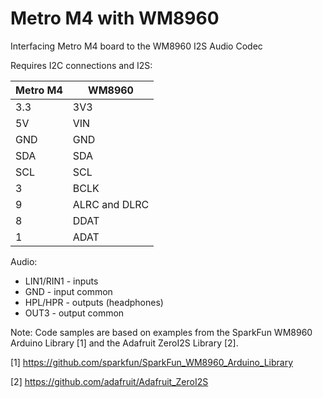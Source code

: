 # Metro M4 with WM8960
 Interfacing Metro M4 board to the WM8960 I2S Audio Codec

Requires I2C connections and I2S:
 
| Metro M4 | WM8960 |
| --- | --- |
 |   3.3  |     3V3 |
|   5V |       VIN |
 |   GND |      GND |
|   SDA   |    SDA |
|   SCL   |    SCL |
|   3  |       BCLK |
|   9   |      ALRC and DLRC |
|   8   |      DDAT |
|  1 |        ADAT |
   
   Audio:
 *   LIN1/RIN1 - inputs
 *   GND       - input common
 *   HPL/HPR   - outputs (headphones)
 *   OUT3      - output common

Note: Code samples are based on examples from the SparkFun WM8960 Arduino Library [1] and the Adafruit ZeroI2S Library [2].

[1] https://github.com/sparkfun/SparkFun_WM8960_Arduino_Library

[2] https://github.com/adafruit/Adafruit_ZeroI2S


